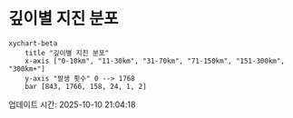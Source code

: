 # 깊이별 지진 분포

```mermaid
xychart-beta
    title "깊이별 지진 분포"
    x-axis ["0-10km", "11-30km", "31-70km", "71-150km", "151-300km", "300km+"]
    y-axis "발생 횟수" 0 --> 1768
    bar [843, 1766, 158, 24, 1, 2]
```

업데이트 시간: 2025-10-10 21:04:18

